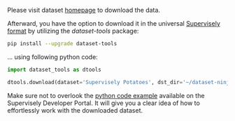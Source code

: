 Please visit dataset [homepage](https://supervisely.com/blog/train-a-model-with-62-labeled-images-hrda-semi-supervised/) to download the data. 

Afterward, you have the option to download it in the universal [Supervisely format](https://developer.supervisely.com/api-references/supervisely-annotation-json-format) by utilizing the *dataset-tools* package:
``` bash
pip install --upgrade dataset-tools
```

... using following python code:
``` python
import dataset_tools as dtools

dtools.download(dataset='Supervisely Potatoes', dst_dir='~/dataset-ninja/')
```
Make sure not to overlook the [python code example](https://developer.supervisely.com/getting-started/python-sdk-tutorials/iterate-over-a-local-project) available on the Supervisely Developer Portal. It will give you a clear idea of how to effortlessly work with the downloaded dataset.
